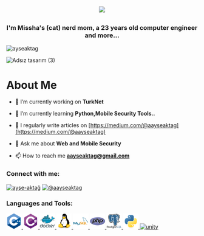 <h1 align="center">
  <a href="https://git.io/typing-svg">
    <img src="https://readme-typing-svg.herokuapp.com/?lines=Hi!;I+am+Ayşe+Aktağ&center=true&size=25">
  </a>
<h3 align="center">I'm Missha's (cat) nerd mom, a 23 years old computer engineer and more...</h3>
 <p align="left"> <img src="https://komarev.com/ghpvc/?username=ayseaktag&label=Profile%20views&color=0e75b6&style=flat" alt="ayseaktag" /> </p>

![Adsız tasarım (3)](https://user-images.githubusercontent.com/85439997/182601018-7afac86a-922b-4950-89ca-ffb1ba6ab364.gif)

 # About Me
  
- 🔭 I’m currently working on **TurkNet**

- 🌱 I’m currently learning **Python,Mobile Security Tools..**

- 📝 I regularly write articles on [https://medium.com/@aayseaktag](https://medium.com/@aayseaktag)

- 💬 Ask me about **Web and Mobile Security**

- 📫 How to reach me **aayseaktag@gmail.com**

<h3 align="left">Connect with me:</h3>
<p align="left">
<a href="https://linkedin.com/in/ayşe-aktağ" target="blank"><img align="center" src="https://raw.githubusercontent.com/rahuldkjain/github-profile-readme-generator/master/src/images/icons/Social/linked-in-alt.svg" alt="ayşe-aktağ" height="30" width="40" /></a>
<a href="https://medium.com/@aayseaktag" target="blank"><img align="center" src="https://raw.githubusercontent.com/rahuldkjain/github-profile-readme-generator/master/src/images/icons/Social/medium.svg" alt="@aayseaktag" height="30" width="40" /></a>
</p>

<h3 align="left">Languages and Tools:</h3>
<p align="left"> <a href="https://www.w3schools.com/cpp/" target="_blank" rel="noreferrer"> <img src="https://raw.githubusercontent.com/devicons/devicon/master/icons/cplusplus/cplusplus-original.svg" alt="cplusplus" width="40" height="40"/> </a> <a href="https://www.w3schools.com/cs/" target="_blank" rel="noreferrer"> <img src="https://raw.githubusercontent.com/devicons/devicon/master/icons/csharp/csharp-original.svg" alt="csharp" width="40" height="40"/> </a> <a href="https://www.docker.com/" target="_blank" rel="noreferrer"> <img src="https://raw.githubusercontent.com/devicons/devicon/master/icons/docker/docker-original-wordmark.svg" alt="docker" width="40" height="40"/> </a> <a href="https://www.linux.org/" target="_blank" rel="noreferrer"> <img src="https://raw.githubusercontent.com/devicons/devicon/master/icons/linux/linux-original.svg" alt="linux" width="40" height="40"/> </a> <a href="https://www.mysql.com/" target="_blank" rel="noreferrer"> <img src="https://raw.githubusercontent.com/devicons/devicon/master/icons/mysql/mysql-original-wordmark.svg" alt="mysql" width="40" height="40"/> </a> <a href="https://www.php.net" target="_blank" rel="noreferrer"> <img src="https://raw.githubusercontent.com/devicons/devicon/master/icons/php/php-original.svg" alt="php" width="40" height="40"/> </a> <a href="https://www.postgresql.org" target="_blank" rel="noreferrer"> <img src="https://raw.githubusercontent.com/devicons/devicon/master/icons/postgresql/postgresql-original-wordmark.svg" alt="postgresql" width="40" height="40"/> </a> <a href="https://www.python.org" target="_blank" rel="noreferrer"> <img src="https://raw.githubusercontent.com/devicons/devicon/master/icons/python/python-original.svg" alt="python" width="40" height="40"/> </a> <a href="https://unity.com/" target="_blank" rel="noreferrer"> <img src="https://www.vectorlogo.zone/logos/unity3d/unity3d-icon.svg" alt="unity" width="40" height="40"/> </a> </p>


